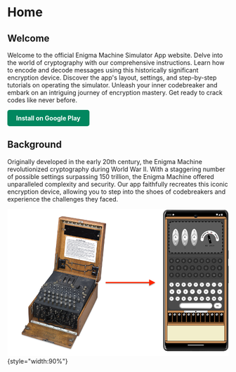 # Home

## Welcome

Welcome to the official Enigma Machine Simulator App website. Delve into the world of cryptography with our comprehensive instructions. Learn how to encode and decode messages using this historically significant encryption device. Discover the app's layout, settings, and step-by-step tutorials on operating the simulator. Unleash your inner codebreaker and embark on an intriguing journey of encryption mastery. Get ready to crack codes like never before.

<a href="https://play.google.com/store/apps/details?id=com.smitpatel.enigmamachine" style="display: inline-block; padding: 10px 20px; background-color: #01875f; color: white; text-decoration: none; border-radius: 5px; font-weight: bold; text-align: center;">Install on Google Play</a>

## Background

Originally developed in the early 20th century, the Enigma Machine revolutionized cryptography during World War II. With a staggering number of possible settings surpassing 150 trillion, the Enigma Machine offered unparalleled complexity and security. Our app faithfully recreates this iconic encryption device, allowing you to step into the shoes of codebreakers and experience the challenges they faced.

![Background](images/enigma-background.png){style="width:90%"}
